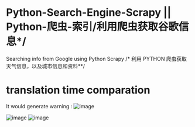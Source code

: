 # Python-Search-Engine-Scrapy || Python-爬虫-索引/利用爬虫获取谷歌信息*/
Searching info from Google using Python Scrapy /* 利用 PYTHON 爬虫获取天气信息，以及城市信息和资料**/
# translation time comparation


It would generate warning :
![image](https://user-images.githubusercontent.com/78581470/139853490-b9d70885-76ca-4262-940b-be9c9e92d5eb.png)

![image](https://user-images.githubusercontent.com/78581470/139837992-1a005f6b-f7cc-4b67-aa3c-d52f43a73c79.png)
![image](https://user-images.githubusercontent.com/78581470/139841241-43e91216-5977-4629-b4fa-740de0272cc1.png)

